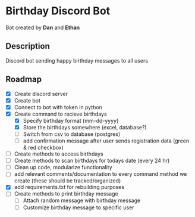 # Birthday Discord Bot

Bot created by **Dan** and **Ethan**

## Description

Discord bot sending happy birthday messages to all users

## Roadmap

-   [x] Create discord server
-   [x] Create bot
-   [x] Connect to bot with token in python
-   [x] Create command to recieve birthdays
    -   [x] Specify birthday format (mm-dd-yyyy)
    -   [x] Store the birthdays somewhere (excel, database?)
    -   [ ] Switch from csv to database (postgres)
    -   [ ] add confirmation message after user sends registration data (green & red checkbox)
-   [ ] Create methods to access birthdays
-   [ ] Create methods to scan birthdays for todays date (every 24 hr)
-   [ ] Clean up code, modularize functionality
-   [ ] add relevant comments/documentation to every command method we create (these should be tracked/organized)
-   [x] add requirements.txt for rebuilding purposes
-   [ ] Create methods to print birthday message
    -   [ ] Attach random message with birthday message
    -   [ ] Customize birthday message to specific user
